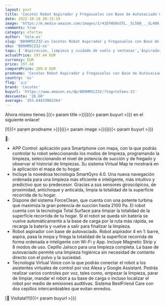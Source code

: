 ```yaml
---
layout: post
title: 'Cecotec Robot Aspirador y Fregasuelos con Base de Autovaciado Conga 2290 Ultra Home. 4 en 1  2100 Pa  App con Mapa  Limpieza Ordenada  Cepillo de Mascotas  Alexa & Google Assistant'
date: 2022-10-10 20:15:19
image: 'https://m.media-amazon.com/images/I/41EFW50oSTL._SL500_._SL400_.jpg'
comments: true
category: ofertas
author: 'tole.es'
slug: 'B09HMSCZ32-es Cecotec Robot Aspirador y Fregasuelos con Base de...'
sku: 'B09HMSCZ32-es'
tags: [ 'Aspiración, limpieza y cuidado de suelo y ventanas','Aspiradoras','Hogar y cocina','Robots aspiradores','alexa','cecotec','🇪🇸', ]
actualPrice: 197.44 EUR
currency: EUR
price: 197.44
comparePrice: 269.0 EUR
prodname: 'Cecotec Robot Aspirador y Fregasuelos con Base de Autovaciado Conga 2290 Ultra Home. 4 en 1  2100 Pa  App con Mapa  Limpieza Ordenada  Cepillo de Mascotas  Alexa & Google Assistant'
country: 'es'
flag: '🇪🇸'
brand: 'Cecotec'
buyurl: 'https://www.amazon.es/dp/B09HMSCZ32/?tag=tolees-21'
descuento: '26.60'
average: '255.64433962264'
---
```


Ahora mismo tienes [{{< param title >}}]({{< param buyurl >}}) en el siguiente enlace!

[![{{< param prodname >}}]({{< param image >}})]({{< param buyurl >}})

🔎:

- APP Control: aplicación para Smartphone con mapa, con la que podrás controlar tu robot seleccionando los modos de limpieza, programando la limpieza, seleccionando el nivel de potencia de succión y de fregado y observar el historial de limpiezas. Su sistema Virtual Map te mostrará en la aplicación el mapa de tu hogar.
- Incluye la novedosa tecnología SmartGyro 4.0. Una nueva navegación ordenada para una limpieza más eficiente e inteligente, más intuitivo y predictivo que su predecesor. Gracias a sus sensores giroscópicos, de proximidad, antichoque y anticaída, limpia la totalidad de la superficie recorrida de tu hogar.
- Dispone del sistema ForceClean, que cuenta con una potente turbina que maximiza la gran potencia de succión hasta 2100 Pa. El robot cuenta con la tecnología Total Surface para limpiar la totalidad de la superficie recorrida de tu hogar. Si el robot se queda sin batería se vuelve automáticamente a la base de carga por la ruta más rápida, se recarga la batería y vuelve a salir para finalizar la limpieza.
- Robot aspirador con base de autovaciado. Robot aspirador 4 en 1: barre, aspira, pasa la mopa y friega la totalidad de la superficie recorrida de forma ordenada e inteligente con Wi-Fi y App. Incluye Magnetic Strip y 8 modos de uso. Cepillo Jalisco para una limpieza completa. La base de autovaciado permite una limpieza higiénica sin necesidad de contanto directo con el polvo y la suciedad.
- Tecnología Virtual Voice con la que podrás conectar el robot a los asistentes virtuales de control por voz Alexa y Google Assistant. Podrás realizar varios controles por voz, tales como, empezar la limpieza, parar de limpiar, mandar el robot a su base de carga o incluso localizar el robot por medio de emisiones auditivas. Sistema BestFriend Care con dos cepillos intercambiables que evitan enredos.

[🛒 Visítala!!!]({{< param buyurl >}})
